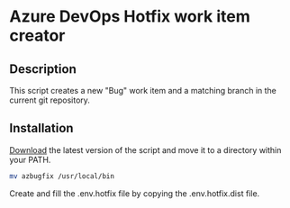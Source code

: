 # Azure DevOps Hotfix work item creator

## Description

This script creates a new "Bug" work item and a matching branch in the current git repository.

## Installation

[Download](https://github.com/GaetanTrema/az-hotfix-generator/releases) the latest version of the script and move it to a directory within your PATH.

```bash
mv azbugfix /usr/local/bin
```

Create and fill the .env.hotfix file by copying the .env.hotfix.dist file.